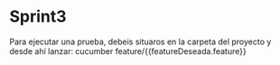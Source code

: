 # Sprint3
Para ejecutar una prueba, debeis situaros en la carpeta del proyecto y desde ahí lanzar:
cucumber feature/{{featureDeseada.feature}}
